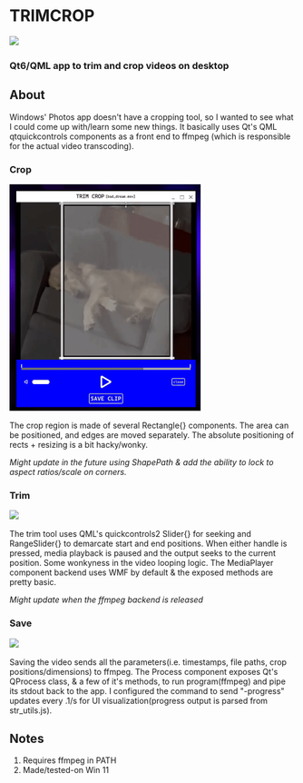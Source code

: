 # TRIMCROP
![](https://github.com/pnwheeler/TRIMCROP/blob/main/TRIMCROP/TRIM_CROP.ico)
### Qt6/QML app to trim and crop videos on desktop

## About
Windows' Photos app doesn't have a cropping tool, so I wanted to see what I could come up with/learn some new things. 
It basically uses Qt's QML qtquickcontrols components as a front end to ffmpeg (which is responsible for the actual video transcoding). 

### Crop
<p> <img width="337" height="auto" src="https://github.com/pnwheeler/TRIMCROP/blob/main/gifs/crop_move.gif"> </p>
The crop region is made of several Rectangle{} components. The area can be positioned, and edges are moved separately.
The absolute positioning of rects + resizing is a bit hacky/wonky. 

*Might update in the future using ShapePath & add the ability to lock to aspect ratios/scale on corners.*

### Trim
<p> <img width="337" height="auto" src="https://github.com/pnwheeler/TRIMCROP/blob/main/gifs/adjust_timeline.gif"> </p>
The trim tool uses QML's quickcontrols2 Slider{} for seeking and RangeSlider{} to demarcate start and end positions. When either handle is pressed, media playback is paused and the output seeks to the current position. 
Some wonkyness in the video looping logic. The MediaPlayer component backend uses WMF by default & the exposed methods are pretty basic. 

*Might update when the ffmpeg backend is released*

### Save
<p> <img width="330" height="auto" src="https://github.com/pnwheeler/TRIMCROP/blob/main/gifs/save.gif"> </p>
Saving the video sends all the parameters(i.e. timestamps, file paths, crop positions/dimensions) to ffmpeg. 
The Process component exposes Qt's QProcess class, & a few of it's methods, to run program(ffmpeg) and pipe its stdout back to the app. 
I configured the command to send "-progress" updates every .1/s for UI visualization(progress output is parsed from str_utils.js).

## Notes
1. Requires ffmpeg in PATH
2. Made/tested-on Win 11 



